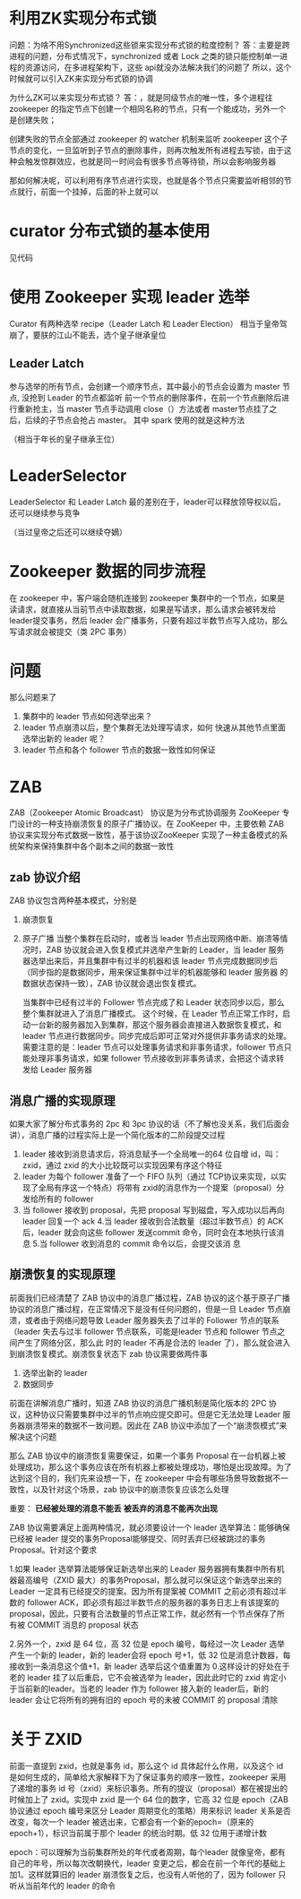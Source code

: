 # 利用ZK实现分布式锁

问题：为啥不用Synchronized这些锁来实现分布式锁的粒度控制？
答：主要是跨进程的问题，分布式情况下，synchronized 或者 Lock 之类的锁只能控制单一进程的资源访问，在多进程架构下，这些 api就没办法解决我们的问题了
所以，这个时候就可以引入ZK来实现分布式锁的协调

为什么ZK可以来实现分布式锁？
答：，就是同级节点的唯一性，多个进程往 zookeeper 的指定节点下创建一个相同名称的节点，只有一个能成功，另外一个是创建失败；

创建失败的节点全部通过 zookeeper 的 watcher 机制来监听 zookeeper 这个子节点的变化，一旦监听到子节点的删除事件，则再次触发所有进程去写锁，由于这种会触发惊群效应，也就是同一时间会有很多节点等待锁，所以会影响服务器

那如何解决呢，可以利用有序节点进行实现，也就是各个节点只需要监听相邻的节点就行，前面一个挂掉，后面的补上就可以

# curator  分布式锁的基本使用

见代码

# 使用 Zookeeper 实现 leader 选举

Curator 有两种选举 recipe（Leader Latch 和 Leader Election）
相当于皇帝驾崩了，要朕的江山不能丢，选个皇子继承皇位

## Leader Latch

参与选举的所有节点，会创建一个顺序节点，其中最小的节点会设置为 master 节点, 没抢到 Leader 的节点都监听
前一个节点的删除事件，在前一个节点删除后进行重新抢主，当 master 节点手动调用 close（）方法或者 master节点挂了之后，后续的子节点会抢占 master。
其中 spark 使用的就是这种方法

（相当于年长的皇子继承王位）

# LeaderSelector

LeaderSelector 和 Leader Latch 最的差别在于，leader可以释放领导权以后，还可以继续参与竞争

（当过皇帝之后还可以继续夺嫡）

# Zookeeper 数据的同步流程

在 zookeeper 中，客户端会随机连接到 zookeeper 集群中的一个节点，如果是读请求，就直接从当前节点中读取数据，如果是写请求，那么请求会被转发给leader提交事务，然后 leader 会广播事务，只要有超过半数节点写入成功，那么写请求就会被提交（类 2PC 事务）

# 问题

那么问题来了

1. 集群中的 leader 节点如何选举出来？
2. leader 节点崩溃以后，整个集群无法处理写请求，如何
   快速从其他节点里面选举出新的 leader 呢？
3. leader 节点和各个 follower 节点的数据一致性如何保证

# ZAB

ZAB（Zookeeper Atomic Broadcast） 协议是为分布式协调服务 ZooKeeper 专门设计的一种支持崩溃恢复的原子广播协议。在 ZooKeeper 中，主要依赖 ZAB 协议来实现分布式数据一致性，基于该协议ZooKeeper 实现了一种主备模式的系统架构来保持集群中各个副本之间的数据一致性

## zab 协议介绍

ZAB 协议包含两种基本模式，分别是

1. 崩溃恢复
2. 原子广播
   当整个集群在启动时，或者当 leader 节点出现网络中断、崩溃等情况时，ZAB 协议就会进入恢复模式并选举产生新的 Leader，当 leader 服务器选举出来后，并且集群中有过半的机器和该 leader 节点完成数据同步后（同步指的是数据同步，用来保证集群中过半的机器能够和 leader 服务器 的数据状态保持一致），ZAB 协议就会退出恢复模式。
   
   当集群中已经有过半的 Follower 节点完成了和 Leader 状态同步以后，那么整个集群就进入了消息广播模式。
   这个时候，在 Leader 节点正常工作时，启动一台新的服务器加入到集群，那这个服务器会直接进入数据恢复模式，和 leader 节点进行数据同步。同步完成后即可正常对外提供非事务请求的处理。
   需要注意的是：leader 节点可以处理事务请求和非事务请求，follower 节点只能处理非事务请求，如果 follower 节点接收到非事务请求，会把这个请求转发给 Leader 服务器

## 消息广播的实现原理

如果大家了解分布式事务的 2pc 和 3pc 协议的话（不了解也没关系，我们后面会讲），消息广播的过程实际上是一个简化版本的二阶段提交过程

1. leader 接收到消息请求后，将消息赋予一个全局唯一的64 位自增 id，叫：zxid，通过 zxid 的大小比较既可以实现因果有序这个特征
2. leader 为每个 follower 准备了一个 FIFO 队列（通过 TCP协议来实现，以实现了全局有序这一个特点）将带有 zxid的消息作为一个提案（proposal）分发给所有的 follower
3. 当 follower 接收到 proposal，先把 proposal 写到磁盘，写入成功以后再向 leader 回复一个 ack
   4.当 leader 接收到合法数量（超过半数节点）的 ACK 后，leader 就会向这些 follower 发送commit 命令，同时会在本地执行该消息
   5.当 follower 收到消息的 commit 命令以后，会提交该消
   息

## 崩溃恢复的实现原理

前面我们已经清楚了 ZAB 协议中的消息广播过程，ZAB 协议的这个基于原子广播协议的消息广播过程，在正常情况下是没有任何问题的，但是一旦 Leader 节点崩溃，或者由于网络问题导致 Leader 服务器失去了过半的 Follower 节点的联系（leader 失去与过半 follower 节点联系，可能是leader 节点和 follower 节点之间产生了网络分区，那么此
时的 leader 不再是合法的 leader 了），那么就会进入到崩溃恢复模式。崩溃恢复状态下 zab 协议需要做两件事

1. 选举出新的 leader
2. 数据同步

前面在讲解消息广播时，知道 ZAB 协议的消息广播机制是简化版本的 2PC 协议，这种协议只需要集群中过半的节点响应提交即可。但是它无法处理 Leader 服务器崩溃带来的数据不一致问题。因此在 ZAB 协议中添加了一个“崩溃恢模式”来解决这个问题

那么 ZAB 协议中的崩溃恢复需要保证，如果一个事务
Proposal 在一台机器上被处理成功，那么这个事务应该在所有机器上都被处理成功，哪怕是出现故障。为了达到这个目的，我们先来设想一下，在 zookeeper 中会有哪些场景导致数据不一致性，以及针对这个场景，zab 协议中的崩溃恢复应该怎么处理

重要：
**已经被处理的消息不能丢**
**被丢弃的消息不能再次出现**

ZAB 协议需要满足上面两种情况，就必须要设计一个
leader 选举算法：能够确保已经被 leader 提交的事务Proposal能够提交、同时丢弃已经被跳过的事务Proposal。针对这个要求

1.如果 leader 选举算法能够保证新选举出来的 Leader 服务器拥有集群中所有机器最高编号（ZXID 最大）的事务Proposal，那么就可以保证这个新选举出来的 Leader 一定具有已经提交的提案。因为所有提案被 COMMIT 之前必须有超过半数的 follower ACK，即必须有超过半数节点的服务器的事务日志上有该提案的 proposal，因此，只要有合法数量的节点正常工作，就必然有一个节点保存了所有被 COMMIT 消息的 proposal 状态

2.另外一个，zxid 是 64 位，高 32 位是 epoch 编号，每经过一次 Leader 选举产生一个新的 leader，新的 leader会将 epoch 号+1，低 32 位是消息计数器，每接收到一条消息这个值+1，新 leader 选举后这个值重置为 0.这样设计的好处在于老的 leader 挂了以后重启，它不会被选举为 leader，因此此时它的 zxid 肯定小于当前新的leader。当老的 leader 作为 follower 接入新的 leader后，新的 leader 会让它将所有的拥有旧的 epoch 号的未被 COMMIT 的 proposal 清除

# 关于 ZXID

前面一直提到 zxid，也就是事务 id，那么这个 id 具体起什么作用，以及这个 id 是如何生成的，简单给大家解释下为了保证事务的顺序一致性，zookeeper 采用了递增的事务 id 号（zxid）来标识事务。所有的提议（proposal）都在被提出的时候加上了 zxid。实现中 zxid 是一个 64 位的数字，它高 32 位是 epoch（ZAB 协议通过 epoch 编号来区分 Leader 周期变化的策略）用来标识 leader 关系是否
改变，每次一个 leader 被选出来，它都会有一个新的epoch=（原来的 epoch+1），标识当前属于那个 leader 的统治时期。低 32 位用于递增计数

epoch：可以理解为当前集群所处的年代或者周期，每个leader 就像皇帝，都有自己的年号，所以每次改朝换代，leader 变更之后，都会在前一个年代的基础上加1。这样就算旧的 leader 崩溃恢复之后，也没有人听他的了，因为 follower 只听从当前年代的 leader 的命令

